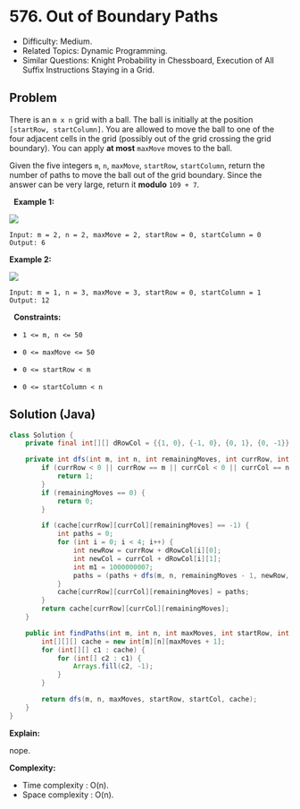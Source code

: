 # 576. Out of Boundary Paths

- Difficulty: Medium.
- Related Topics: Dynamic Programming.
- Similar Questions: Knight Probability in Chessboard, Execution of All Suffix Instructions Staying in a Grid.

## Problem

There is an ```m x n``` grid with a ball. The ball is initially at the position ```[startRow, startColumn]```. You are allowed to move the ball to one of the four adjacent cells in the grid (possibly out of the grid crossing the grid boundary). You can apply **at most** ```maxMove``` moves to the ball.

Given the five integers ```m```, ```n```, ```maxMove```, ```startRow```, ```startColumn```, return the number of paths to move the ball out of the grid boundary. Since the answer can be very large, return it **modulo** ```109 + 7```.

 
**Example 1:**

![](https://assets.leetcode.com/uploads/2021/04/28/out_of_boundary_paths_1.png)

```
Input: m = 2, n = 2, maxMove = 2, startRow = 0, startColumn = 0
Output: 6
```

**Example 2:**

![](https://assets.leetcode.com/uploads/2021/04/28/out_of_boundary_paths_2.png)

```
Input: m = 1, n = 3, maxMove = 3, startRow = 0, startColumn = 1
Output: 12
```

 
**Constraints:**


	
- ```1 <= m, n <= 50```
	
- ```0 <= maxMove <= 50```
	
- ```0 <= startRow < m```
	
- ```0 <= startColumn < n```



## Solution (Java)

```java
class Solution {
    private final int[][] dRowCol = {{1, 0}, {-1, 0}, {0, 1}, {0, -1}};

    private int dfs(int m, int n, int remainingMoves, int currRow, int currCol, int[][][] cache) {
        if (currRow < 0 || currRow == m || currCol < 0 || currCol == n) {
            return 1;
        }
        if (remainingMoves == 0) {
            return 0;
        }

        if (cache[currRow][currCol][remainingMoves] == -1) {
            int paths = 0;
            for (int i = 0; i < 4; i++) {
                int newRow = currRow + dRowCol[i][0];
                int newCol = currCol + dRowCol[i][1];
                int m1 = 1000000007;
                paths = (paths + dfs(m, n, remainingMoves - 1, newRow, newCol, cache)) % m1;
            }
            cache[currRow][currCol][remainingMoves] = paths;
        }
        return cache[currRow][currCol][remainingMoves];
    }

    public int findPaths(int m, int n, int maxMoves, int startRow, int startCol) {
        int[][][] cache = new int[m][n][maxMoves + 1];
        for (int[][] c1 : cache) {
            for (int[] c2 : c1) {
                Arrays.fill(c2, -1);
            }
        }

        return dfs(m, n, maxMoves, startRow, startCol, cache);
    }
}
```

**Explain:**

nope.

**Complexity:**

* Time complexity : O(n).
* Space complexity : O(n).
